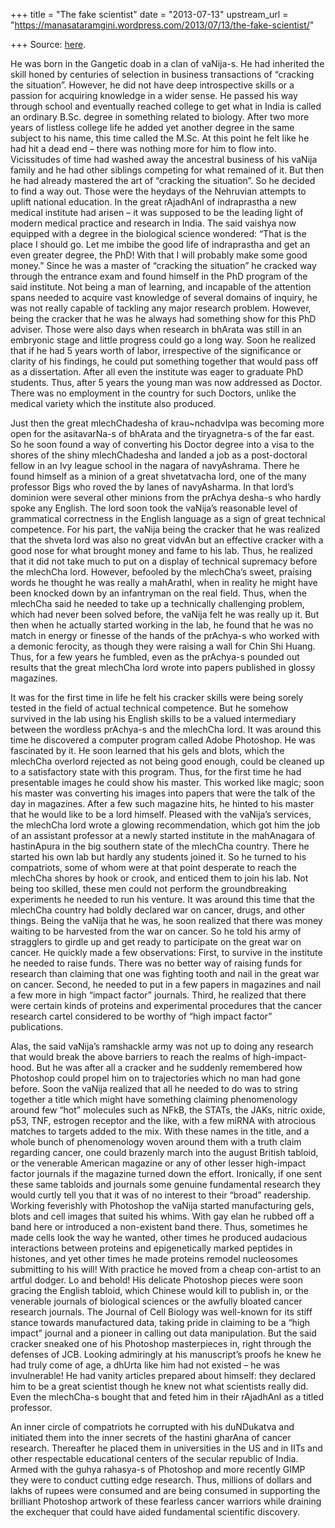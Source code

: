 +++
title = "The fake scientist"
date = "2013-07-13"
upstream_url = "https://manasataramgini.wordpress.com/2013/07/13/the-fake-scientist/"

+++
Source: [here](https://manasataramgini.wordpress.com/2013/07/13/the-fake-scientist/).

He was born in the Gangetic doab in a clan of vaNija-s. He had inherited the skill honed by centuries of selection in business transactions of “cracking the situation”. However, he did not have deep introspective skills or a passion for acquiring knowledge in a wider sense. He passed his way through school and eventually reached college to get what in India is called an ordinary B.Sc. degree in something related to biology. After two more years of listless college life he added yet another degree in the same subject to his name, this time called the M.Sc. At this point he felt like he had hit a dead end – there was nothing more for him to flow into. Vicissitudes of time had washed away the ancestral business of his vaNija family and he had other siblings competing for what remained of it. But then he had already mastered the art of “cracking the situation”. So he decided to find a way out. Those were the heydays of the Nehruvian attempts to uplift national education. In the great rAjadhAnI of indraprastha a new medical institute had arisen – it was supposed to be the leading light of modern medical practice and research in India. The said vaishya now equipped with a degree in the biological science wondered: “That is the place I should go. Let me imbibe the good life of indraprastha and get an even greater degree, the PhD! With that I will probably make some good money.” Since he was a master of “cracking the situation” he cracked way through the entrance exam and found himself in the PhD program of the said institute. Not being a man of learning, and incapable of the attention spans needed to acquire vast knowledge of several domains of inquiry, he was not really capable of tackling any major research problem. However, being the cracker that he was he always had something show for this PhD adviser. Those were also days when research in bhArata was still in an embryonic stage and little progress could go a long way. Soon he realized that if he had 5 years worth of labor, irrespective of the significance or clarity of his findings, he could put something together that would pass off as a dissertation. After all even the institute was eager to graduate PhD students. Thus, after 5 years the young man was now addressed as Doctor. There was no employment in the country for such Doctors, unlike the medical variety which the institute also produced.

Just then the great mlechChadesha of krau\~nchadvIpa was becoming more open for the asitavarNa-s of bhArata and the tiryagnetra-s of the far east. So he soon found a way of converting his Doctor degree into a visa to the shores of the shiny mlechChadesha and landed a job as a post-doctoral fellow in an Ivy league school in the nagara of navyAshrama. There he found himself as a minion of a great shvetatvacha lord, one of the many professor Bigs who roved the by lanes of navyAsharma. In that lord’s dominion were several other minions from the prAchya desha-s who hardly spoke any English. The lord soon took the vaNija’s reasonable level of grammatical correctness in the English language as a sign of great technical competence. For his part, the vaNija being the cracker that he was realized that the shveta lord was also no great vidvAn but an effective cracker with a good nose for what brought money and fame to his lab. Thus, he realized that it did not take much to put on a display of technical supremacy before the mlechCha lord. However, befooled by the mlechCha’s sweet, praising words he thought he was really a mahArathI, when in reality he might have been knocked down by an infantryman on the real field. Thus, when the mlechCha said he needed to take up a technically challenging problem, which had never been solved before, the vaNija felt he was really up it. But then when he actually started working in the lab, he found that he was no match in energy or finesse of the hands of the prAchya-s who worked with a demonic ferocity, as though they were raising a wall for Chin Shi Huang. Thus, for a few years he fumbled, even as the prAchya-s pounded out results that the great mlechCha lord wrote into papers published in glossy magazines.

It was for the first time in life he felt his cracker skills were being sorely tested in the field of actual technical competence. But he somehow survived in the lab using his English skills to be a valued intermediary between the wordless prAchya-s and the mlechCha lord. It was around this time he discovered a computer program called Adobe Photoshop. He was fascinated by it. He soon learned that his gels and blots, which the mlechCha overlord rejected as not being good enough, could be cleaned up to a satisfactory state with this program. Thus, for the first time he had presentable images he could show his master. This worked like magic; soon his master was converting his images into papers that were the talk of the day in magazines. After a few such magazine hits, he hinted to his master that he would like to be a lord himself. Pleased with the vaNija’s services, the mlechCha lord wrote a glowing recommendation, which got him the job of an assistant professor at a newly started institute in the mahAnagara of hastinApura in the big southern state of the mlechCha country. There he started his own lab but hardly any students joined it. So he turned to his compatriots, some of whom were at that point desperate to reach the mlechCha shores by hook or crook, and enticed them to join his lab. Not being too skilled, these men could not perform the groundbreaking experiments he needed to run his venture. It was around this time that the mlechCha country had boldly declared war on cancer, drugs, and other things. Being the vaNija that he was, he soon realized that there was money waiting to be harvested from the war on cancer. So he told his army of stragglers to girdle up and get ready to participate on the great war on cancer. He quickly made a few observations: First, to survive in the institute he needed to raise funds. There was no better way of raising funds for research than claiming that one was fighting tooth and nail in the great war on cancer. Second, he needed to put in a few papers in magazines and nail a few more in high “impact factor” journals. Third, he realized that there were certain kinds of proteins and experimental procedures that the cancer research cartel considered to be worthy of “high impact factor” publications.

Alas, the said vaNija’s ramshackle army was not up to doing any research that would break the above barriers to reach the realms of high-impact-hood. But he was after all a cracker and he suddenly remembered how Photoshop could propel him on to trajectories which no man had gone before. Soon the vaNija realized that all he needed to do was to string together a title which might have something claiming phenomenology around few “hot” molecules such as NFkB, the STATs, the JAKs, nitric oxide, p53, TNF, estrogen receptor and the like, with a few miRNA with atrocious matches to targets added to the mix. With these names in the title, and a whole bunch of phenomenology woven around them with a truth claim regarding cancer, one could brazenly march into the august British tabloid, or the venerable American magazine or any of other lesser high-impact factor journals if the magazine turned down the effort. Ironically, if one sent these same tabloids and journals some genuine fundamental research they would curtly tell you that it was of no interest to their “broad” readership. Working feverishly with Photoshop the vaNija started manufacturing gels, blots and cell images that suited his whims. With gay elan he rubbed off a band here or introduced a non-existent band there. Thus, sometimes he made cells look the way he wanted, other times he produced audacious interactions between proteins and epigenetically marked peptides in histones, and yet other times he made proteins remodel nucleosomes submitting to his will! With practice he moved from a cheap con-artist to an artful dodger. Lo and behold! His delicate Photoshop pieces were soon gracing the English tabloid, which Chinese would kill to publish in, or the venerable journals of biological sciences or the awfully bloated cancer research journals. The Journal of Cell Biology was well-known for its stiff stance towards manufactured data, taking pride in claiming to be a “high impact” journal and a pioneer in calling out data manipulation. But the said cracker sneaked one of his Photoshop masterpieces in, right through the defenses of JCB. Looking admiringly at his manuscript’s proofs he knew he had truly come of age, a dhUrta like him had not existed – he was invulnerable! He had vanity articles prepared about himself: they declared him to be a great scientist though he knew not what scientists really did. Even the mlechCha-s bought that and feted him in their rAjadhAnI as a titled professor.

An inner circle of compatriots he corrupted with his duNDukatva and initiated them into the inner secrets of the hastini gharAna of cancer research. Thereafter he placed them in universities in the US and in IITs and other respectable educational centers of the secular republic of India. Armed with the guhya rahasya-s of Photoshop and more recently GIMP they were to conduct cutting edge research. Thus, millions of dollars and lakhs of rupees were consumed and are being consumed in supporting the brilliant Photoshop artwork of these fearless cancer warriors while draining the exchequer that could have aided fundamental scientific discovery.

